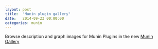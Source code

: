 ```yaml
---
layout: post
title:  "Munin plugin gallery"
date:   2014-09-23 00:00:00
categories: munin
---
```

Browse description and graph images for Munin Plugins in the new [Munin Gallery](https://gallery.munin-monitoring.org/)
